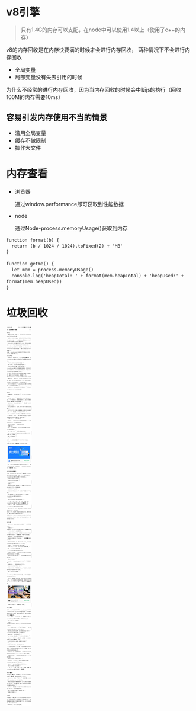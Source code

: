 # v8引擎

> 只有1.4G的内存可以支配，在node中可以使用1.4以上（使用了c++的内存）

v8的内存回收是在内存快要满的时候才会进行内存回收，
两种情况下不会进行内存回收

* 全局变量
* 局部变量没有失去引用的时候

为什么不经常的进行内存回收，因为当内存回收的时候会中断js的执行（回收100M的内存需要10ms）

## 容易引发内存使用不当的情景

* 滥用全局变量
* 缓存不做限制
* 操作大文件

# 内存查看

* 浏览器

  通过window.performance即可获取到性能数据

* node


  通过Node-process.memoryUsage()获取到内存

``` JS
function format(b) {
  return (b / 1024 / 1024).toFixed(2) + 'MB'
}

function getme() {
  let mem = process.memoryUsage()
  console.log('heapTotal: ' + format(mem.heapTotal) + 'heapUsed:' + format(mem.heapUsed))
}
```

# 垃圾回收

![](./img/v8垃圾回收.jpg)

